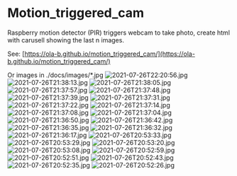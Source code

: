 # Motion_triggered_cam
Raspberry motion detector (PIR) triggers webcam to take photo, create html with carusell showing the last n images.

See: [https://ola-b.github.io/motion_triggered_cam/](https://ola-b.github.io/motion_triggered_cam/)


Or images in ./docs/images/*.jpg
![2021-07-26T22:20:56.jpg](https://github.com/Ola-B/motion_triggered_cam/blob/main/docs/images/2021-07-26T22:20:56.jpg "2021-07-26T22:20:56.jpg")
![2021-07-26T21:38:13.jpg](https://github.com/Ola-B/motion_triggered_cam/blob/main/docs/images/2021-07-26T21:38:13.jpg "2021-07-26T21:38:13.jpg")
![2021-07-26T21:38:05.jpg](https://github.com/Ola-B/motion_triggered_cam/blob/main/docs/images/2021-07-26T21:38:05.jpg "2021-07-26T21:38:05.jpg")
![2021-07-26T21:37:57.jpg](https://github.com/Ola-B/motion_triggered_cam/blob/main/docs/images/2021-07-26T21:37:57.jpg "2021-07-26T21:37:57.jpg")
![2021-07-26T21:37:48.jpg](https://github.com/Ola-B/motion_triggered_cam/blob/main/docs/images/2021-07-26T21:37:48.jpg "2021-07-26T21:37:48.jpg")
![2021-07-26T21:37:39.jpg](https://github.com/Ola-B/motion_triggered_cam/blob/main/docs/images/2021-07-26T21:37:39.jpg "2021-07-26T21:37:39.jpg")
![2021-07-26T21:37:31.jpg](https://github.com/Ola-B/motion_triggered_cam/blob/main/docs/images/2021-07-26T21:37:31.jpg "2021-07-26T21:37:31.jpg")
![2021-07-26T21:37:22.jpg](https://github.com/Ola-B/motion_triggered_cam/blob/main/docs/images/2021-07-26T21:37:22.jpg "2021-07-26T21:37:22.jpg")
![2021-07-26T21:37:14.jpg](https://github.com/Ola-B/motion_triggered_cam/blob/main/docs/images/2021-07-26T21:37:14.jpg "2021-07-26T21:37:14.jpg")
![2021-07-26T21:37:08.jpg](https://github.com/Ola-B/motion_triggered_cam/blob/main/docs/images/2021-07-26T21:37:08.jpg "2021-07-26T21:37:08.jpg")
![2021-07-26T21:37:04.jpg](https://github.com/Ola-B/motion_triggered_cam/blob/main/docs/images/2021-07-26T21:37:04.jpg "2021-07-26T21:37:04.jpg")
![2021-07-26T21:36:50.jpg](https://github.com/Ola-B/motion_triggered_cam/blob/main/docs/images/2021-07-26T21:36:50.jpg "2021-07-26T21:36:50.jpg")
![2021-07-26T21:36:42.jpg](https://github.com/Ola-B/motion_triggered_cam/blob/main/docs/images/2021-07-26T21:36:42.jpg "2021-07-26T21:36:42.jpg")
![2021-07-26T21:36:35.jpg](https://github.com/Ola-B/motion_triggered_cam/blob/main/docs/images/2021-07-26T21:36:35.jpg "2021-07-26T21:36:35.jpg")
![2021-07-26T21:36:32.jpg](https://github.com/Ola-B/motion_triggered_cam/blob/main/docs/images/2021-07-26T21:36:32.jpg "2021-07-26T21:36:32.jpg")
![2021-07-26T21:36:17.jpg](https://github.com/Ola-B/motion_triggered_cam/blob/main/docs/images/2021-07-26T21:36:17.jpg "2021-07-26T21:36:17.jpg")
![2021-07-26T20:53:33.jpg](https://github.com/Ola-B/motion_triggered_cam/blob/main/docs/images/2021-07-26T20:53:33.jpg "2021-07-26T20:53:33.jpg")
![2021-07-26T20:53:29.jpg](https://github.com/Ola-B/motion_triggered_cam/blob/main/docs/images/2021-07-26T20:53:29.jpg "2021-07-26T20:53:29.jpg")
![2021-07-26T20:53:20.jpg](https://github.com/Ola-B/motion_triggered_cam/blob/main/docs/images/2021-07-26T20:53:20.jpg "2021-07-26T20:53:20.jpg")
![2021-07-26T20:53:08.jpg](https://github.com/Ola-B/motion_triggered_cam/blob/main/docs/images/2021-07-26T20:53:08.jpg "2021-07-26T20:53:08.jpg")
![2021-07-26T20:52:59.jpg](https://github.com/Ola-B/motion_triggered_cam/blob/main/docs/images/2021-07-26T20:52:59.jpg "2021-07-26T20:52:59.jpg")
![2021-07-26T20:52:51.jpg](https://github.com/Ola-B/motion_triggered_cam/blob/main/docs/images/2021-07-26T20:52:51.jpg "2021-07-26T20:52:51.jpg")
![2021-07-26T20:52:43.jpg](https://github.com/Ola-B/motion_triggered_cam/blob/main/docs/images/2021-07-26T20:52:43.jpg "2021-07-26T20:52:43.jpg")
![2021-07-26T20:52:35.jpg](https://github.com/Ola-B/motion_triggered_cam/blob/main/docs/images/2021-07-26T20:52:35.jpg "2021-07-26T20:52:35.jpg")
![2021-07-26T20:52:26.jpg](https://github.com/Ola-B/motion_triggered_cam/blob/main/docs/images/2021-07-26T20:52:26.jpg "2021-07-26T20:52:26.jpg")
